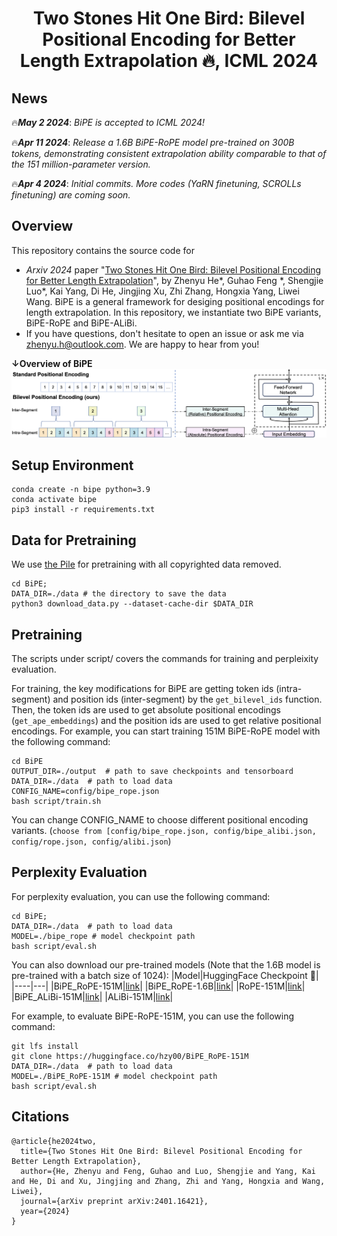 <h1 align="center">
Two Stones Hit One Bird: Bilevel Positional Encoding for Better Length Extrapolation 🔥, ICML 2024
</h1>

## News
🔥***May 2 2024***: *BiPE is accepted to ICML 2024!*   

🔥***Apr 11 2024***: *Release a 1.6B BiPE-RoPE model pre-trained on 300B tokens, demonstrating consistent extrapolation ability comparable to that of the 151 million-parameter version.*   

🔥***Apr 4 2024***: *Initial commits. More codes (YaRN finetuning, SCROLLs finetuning) are coming soon.*

## Overview
This repository contains the source code for 
* *Arxiv 2024* paper "[Two Stones Hit One Bird: Bilevel Positional Encoding for Better Length Extrapolation](https://arxiv.org/abs/2401.16421)", by Zhenyu He\*, Guhao Feng
*, Shengjie Luo\*, Kai Yang, Di He, Jingjing Xu, Zhi Zhang, Hongxia Yang, Liwei Wang. BiPE is a general framework for desiging positional encodings for length extrapolation. In this repository, we instantiate two BiPE variants, BiPE-RoPE and BiPE-ALiBi.
* If you have questions, don't hesitate to open an issue or ask me via <zhenyu.h@outlook.com>. We are happy to hear from you!


**↓Overview of BiPE**
![](./imgs/overview_bipe.png)

## Setup Environment
```shell
conda create -n bipe python=3.9
conda activate bipe
pip3 install -r requirements.txt
```

## Data for Pretraining
We use [the Pile](uncopyrighted) for pretraining with all copyrighted data removed.
```shell
cd BiPE;
DATA_DIR=./data # the directory to save the data
python3 download_data.py --dataset-cache-dir $DATA_DIR
```

## Pretraining
The scripts under script/ covers the commands for training and perpleixity evaluation.   

For training, the key modifications for BiPE are getting token ids (intra-segment) and position ids (inter-segment) by the `get_bilevel_ids` function. Then, the token ids are used to get absolute positional encodings (`get_ape_embeddings`) and the position ids are used to get relative positional encodings. For example, you can start training 151M BiPE-RoPE model with the following command:
```shell
cd BiPE
OUTPUT_DIR=./output  # path to save checkpoints and tensorboard
DATA_DIR=./data  # path to load data
CONFIG_NAME=config/bipe_rope.json
bash script/train.sh
```
You can change CONFIG_NAME to choose different positional encoding variants. (`choose from [config/bipe_rope.json, config/bipe_alibi.json, config/rope.json, config/alibi.json`)

## Perplexity Evaluation
For perplexity evaluation, you can use the following command:
```shell
cd BiPE;
DATA_DIR=./data  # path to load data
MODEL=./bipe_rope # model checkpoint path
bash script/eval.sh
```
    
     
You can also download our pre-trained models (Note that the 1.6B model is pre-trained with a batch size of 1024):
|Model|HuggingFace Checkpoint 🤗|
|----|---|
|BiPE_RoPE-151M|[link](https://huggingface.co/hzy00/BiPE_RoPE-151M)|
|BiPE_RoPE-1.6B|[link](https://huggingface.co/hzy00/BiPE_RoPE-1.6B)|
|RoPE-151M|[link](https://huggingface.co/hzy00/RoPE-151M)|
|BiPE_ALiBi-151M|[link](https://huggingface.co/hzy00/BiPE_ALiBi-151M)|
|ALiBi-151M|[link](https://huggingface.co/hzy00/ALiBi-151M)|
  
   
For example, to evaluate BiPE-RoPE-151M, you can use the following command:
```shell
git lfs install
git clone https://huggingface.co/hzy00/BiPE_RoPE-151M
DATA_DIR=./data  # path to load data
MODEL=./BiPE_RoPE-151M # model checkpoint path
bash script/eval.sh
```

## Citations
```
@article{he2024two,
  title={Two Stones Hit One Bird: Bilevel Positional Encoding for Better Length Extrapolation},
  author={He, Zhenyu and Feng, Guhao and Luo, Shengjie and Yang, Kai and He, Di and Xu, Jingjing and Zhang, Zhi and Yang, Hongxia and Wang, Liwei},
  journal={arXiv preprint arXiv:2401.16421},
  year={2024}
}
```
